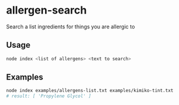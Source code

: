 # allergen-search
Search a list ingredients for things you are allergic to

## Usage

```bash
node index <list of allergens> <text to search>
```

## Examples

```bash
node index examples/allergens-list.txt examples/kimiko-tint.txt
# result: [ 'Propylene Glycol' ]
```
